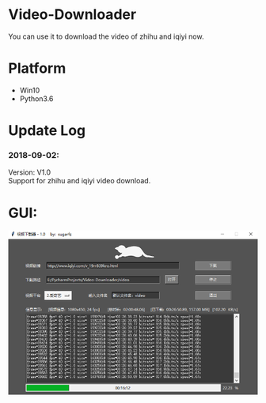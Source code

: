 # Video-Downloader
You can use it to download the video of zhihu and iqiyi now.

# Platform
- Win10  
- Python3.6  

# Update Log
### 2018-09-02:
Version: V1.0  
Support for zhihu and iqiyi video download.

# GUI:
![img](./Screenshot/gui.png)
